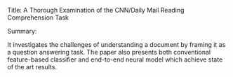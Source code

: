 Title: A Thorough Examination of the CNN/Daily Mail Reading Comprehension Task

Summary:

It investigates the challenges of understanding a document by framing it as a question answering task. The paper also presents both conventional feature-based classifier and end-to-end neural model which achieve state of the art results.